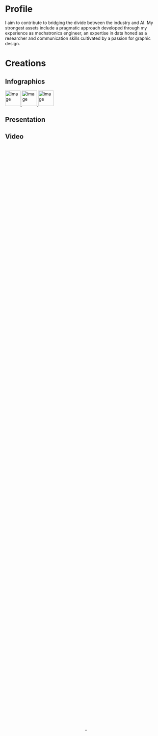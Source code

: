 # Profile

I aim to contribute to bridging the divide between the industry and AI. My strongest assets include a pragmatic approach developed through my experience as mechatronics engineer, an expertise in data honed as a researcher and communication skills cultivated by a passion for graphic design.

# Creations
## Infographics
<a href="http://fanny-rebiffe.github.io/infographics/Metaheuristic.pdf">
<img src="http://fanny-rebiffe.github.io/img/meta.JPG" alt="image" style="height:50px;width:auto;">
</a>
<a href="http://fanny-rebiffe.github.io/infographics/Combinatorial_optimization.pdf">
<img src="http://fanny-rebiffe.github.io/img/combi.JPG" alt="image" style="height:50px;width:auto;">
</a>
<a href="http://fanny-rebiffe.github.io/infographics/Ensemble_Learning.pdf">
<img src="http://fanny-rebiffe.github.io/img/ens.jpg" alt="image" style="height:50px;width:auto;">
</a>

## Presentation

## Video

<div class="video" style="padding-top=56.25%;">
<video src="/img/Fanny_Rebiffe.mp4" poster="/img/thumbnail.PNG" class="presentation" control width="100%" height="100%" type="video/mp4" controls></video>
</div>
